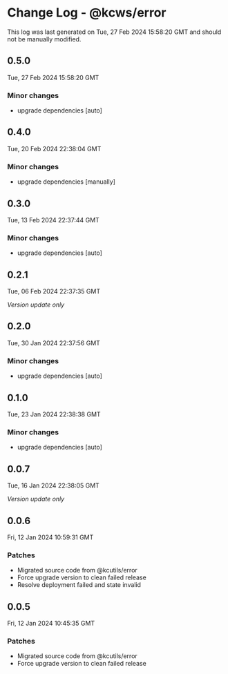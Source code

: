# Change Log - @kcws/error

This log was last generated on Tue, 27 Feb 2024 15:58:20 GMT and should not be manually modified.

## 0.5.0
Tue, 27 Feb 2024 15:58:20 GMT

### Minor changes

- upgrade dependencies [auto]

## 0.4.0
Tue, 20 Feb 2024 22:38:04 GMT

### Minor changes

- upgrade dependencies [manually]

## 0.3.0
Tue, 13 Feb 2024 22:37:44 GMT

### Minor changes

- upgrade dependencies [auto]

## 0.2.1
Tue, 06 Feb 2024 22:37:35 GMT

_Version update only_

## 0.2.0
Tue, 30 Jan 2024 22:37:56 GMT

### Minor changes

- upgrade dependencies [auto]

## 0.1.0
Tue, 23 Jan 2024 22:38:38 GMT

### Minor changes

- upgrade dependencies [auto]

## 0.0.7
Tue, 16 Jan 2024 22:38:05 GMT

_Version update only_

## 0.0.6
Fri, 12 Jan 2024 10:59:31 GMT

### Patches

- Migrated source code from @kcutils/error
- Force upgrade version to clean failed release
- Resolve deployment failed and state invalid

## 0.0.5
Fri, 12 Jan 2024 10:45:35 GMT

### Patches

- Migrated source code from @kcutils/error
- Force upgrade version to clean failed release

